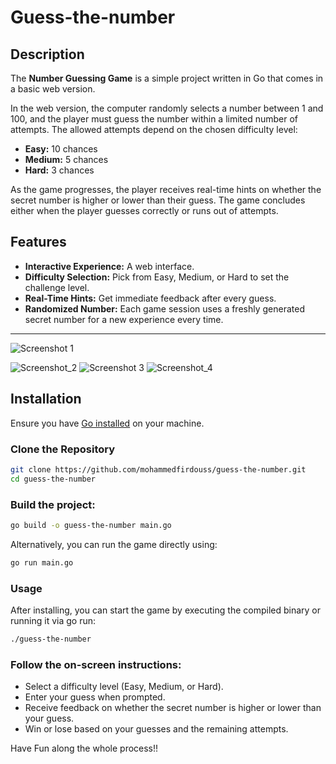 # Guess-the-number

## Description
The **Number Guessing Game** is a simple project written in Go that comes in a basic web version.

In the web version, the computer randomly selects a number between 1 and 100, and the player must guess the number within a limited number of attempts. The allowed attempts depend on the chosen difficulty level:

- **Easy:** 10 chances  
- **Medium:** 5 chances  
- **Hard:** 3 chances  

As the game progresses, the player receives real-time hints on whether the secret number is higher or lower than their guess. The game concludes either when the player guesses correctly or runs out of attempts.

## Features

- **Interactive Experience:** A web interface.
- **Difficulty Selection:** Pick from Easy, Medium, or Hard to set the challenge level.
- **Real-Time Hints:** Get immediate feedback after every guess.
- **Randomized Number:** Each game session uses a freshly generated secret number for a new experience every time.

---

![Screenshot 1](https://github.com/user-attachments/assets/6a243a81-3d50-48fd-8db7-84c1724d6ed2)



![Screenshot_2](https://github.com/user-attachments/assets/0ae509b3-5a84-41c8-a544-c83334c10f60)
![Screenshot 3](https://github.com/user-attachments/assets/8cffe12a-6fdd-4943-a670-33b2daedb6a3)
![Screenshot_4](https://github.com/user-attachments/assets/21ef05e2-8a5e-4bc5-a8ea-60a28123d5ea)


## Installation

Ensure you have [Go installed](https://golang.org/dl/) on your machine.

### Clone the Repository

```bash
git clone https://github.com/mohammedfirdouss/guess-the-number.git
cd guess-the-number
```
### Build the project:
```bash
go build -o guess-the-number main.go
```
Alternatively, you can run the game directly using:
```bash
go run main.go
```

### Usage
After installing, you can start the game by executing the compiled binary or running it via go run:

```bash
./guess-the-number
```
### Follow the on-screen instructions:

- Select a difficulty level (Easy, Medium, or Hard).
- Enter your guess when prompted.
- Receive feedback on whether the secret number is higher or lower than your guess.
- Win or lose based on your guesses and the remaining attempts.


Have Fun along the whole process!!
